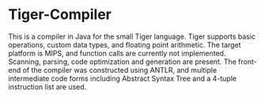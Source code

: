 # Tiger-Compiler
This is a compiler in Java for the small Tiger language. Tiger supports basic operations, custom data types, and floating point arithmetic. The target platform is MIPS, and function calls are currently not implemented. Scanning, parsing, code optimization and generation are present. The front-end of the compiler was constructed using ANTLR, and multiple intermediate code forms including Abstract Syntax Tree and a 4-tuple instruction list are used.
